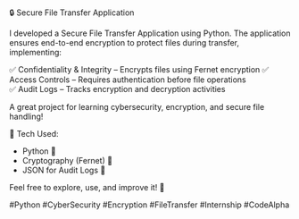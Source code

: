 🔒 Secure File Transfer Application  

I developed a Secure File Transfer Application using Python. The application ensures end-to-end encryption to protect files during transfer, implementing:  

✅ Confidentiality & Integrity – Encrypts files using Fernet encryption
✅ Access Controls – Requires authentication before file operations  
✅ Audit Logs – Tracks encryption and decryption activities  

A great project for learning cybersecurity, encryption, and secure file handling!  

 🚀 Tech Used:  
- Python 🐍  
- Cryptography (Fernet) 🔐  
- JSON for Audit Logs 📝  

Feel free to explore, use, and improve it! 🚀  

#Python #CyberSecurity #Encryption #FileTransfer #Internship #CodeAlpha
